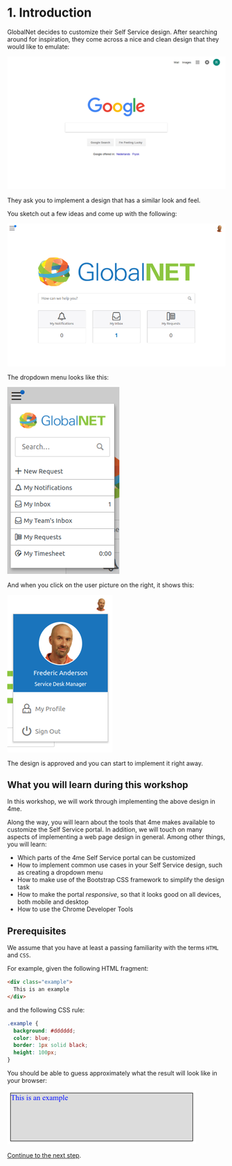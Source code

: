 # 1. Introduction

GlobalNet decides to customize their Self Service design. After searching around for inspiration, they come across a nice and clean design that they would like to emulate:

![Google](images/google.png)

They ask you to implement a design that has a similar look and feel.

You sketch out a few ideas and come up with the following:

![GlobalNet](images/globalnet-homepage-design.png)

The dropdown menu looks like this:

![Dropdown Menu](images/globalnet-dropdown-menu-design.png)

And when you click on the user picture on the right, it shows this:

![User Menu](images/globalnet-user-menu-design.png)

The design is approved and you can start to implement it right away.

## What you will learn during this workshop

In this workshop, we will work through implementing the above design in 4me.

Along the way, you will learn about the tools that 4me makes available to customize the Self Service portal. 
In addition, we will touch on many aspects of implementing
a web page design in general. Among other things, you will learn:

* Which parts of the 4me Self Service portal can be customized
* How to implement common use cases in your Self Service design, such as creating a dropdown menu
* How to make use of the Bootstrap CSS framework to simplify the design task
* How to make the portal *responsive*, so that it looks good on all devices, both mobile and desktop
* How to use the Chrome Developer Tools

## Prerequisites

We assume that you have at least a passing familiarity with the terms `HTML` and `CSS`.

For example, given the following HTML fragment:

``` html
<div class="example">
  This is an example
</div>
```

and the following CSS rule:

``` css
.example {
  background: #dddddd;
  color: blue;
  border: 1px solid black;
  height: 100px;
}
```

You should be able to guess approximately what the result will look like in your browser:

![Example CSS](images/example-css.png)


[Continue to the next step](2-self-service-design-fields.md). 
